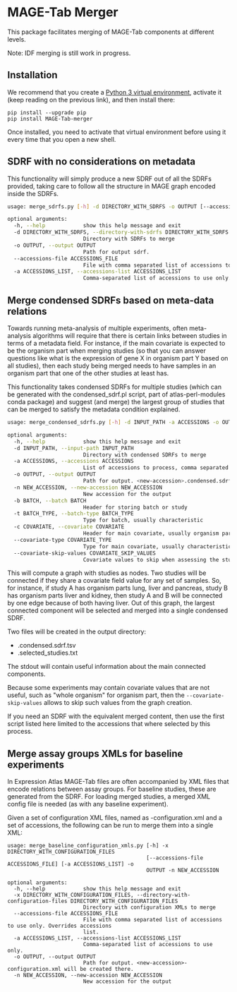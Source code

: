 # MAGE-Tab Merger

This package facilitates merging of MAGE-Tab components at different levels.

Note: IDF merging is still work in progress.

## Installation

We recommend that you create a [Python 3 virtual environment](https://docs.python.org/3/library/venv.html#creating-virtual-environments),
activate it (keep reading on the previous link), and then install there:

```
pip install --upgrade pip
pip install MAGE-Tab-merger
```

Once installed, you need to activate that virtual environment before using it every time that you open a new shell.

## SDRF with no considerations on metadata

This functionality will simply produce a new SDRF out of all the SDRFs provided, taking care to follow all the structure
in MAGE graph encoded inside the SDRFs.

```bash
usage: merge_sdrfs.py [-h] -d DIRECTORY_WITH_SDRFS -o OUTPUT [--accessions-file ACCESSIONS_FILE] [-a ACCESSIONS_LIST]

optional arguments:
  -h, --help            show this help message and exit
  -d DIRECTORY_WITH_SDRFS, --directory-with-sdrfs DIRECTORY_WITH_SDRFS
                        Directory with SDRFs to merge
  -o OUTPUT, --output OUTPUT
                        Path for output sdrf.
  --accessions-file ACCESSIONS_FILE
                        File with comma separated list of accessions to use only. Overrides accessions list.
  -a ACCESSIONS_LIST, --accessions-list ACCESSIONS_LIST
                        Comma-separated list of accessions to use only.
```

## Merge condensed SDRFs based on meta-data relations

Towards running meta-analysis of multiple experiments, often meta-analysis algorithms will require
that there is certain links between studies in terms of a metadata field. For instance, if the main
covariate is expected to be the organism part when merging studies (so that you can answer questions like
what is the expression of gene X in organism part Y based on all studies), then each study being merged
needs to have samples in an organism part that one of the other studies at least has.

This functionality takes condensed SDRFs for multiple studies (which can be generated with the condensed_sdrf.pl script, part of
atlas-perl-modules conda package) and suggest (and merge) the largest group of studies that can be merged to satisfy
the metadata condition explained.

```bash
usage: merge_condensed_sdrfs.py [-h] -d INPUT_PATH -a ACCESSIONS -o OUTPUT -n NEW_ACCESSION [-b BATCH] [-t BATCH_TYPE] [-c COVARIATE] [--covariate-type COVARIATE_TYPE] [--covariate-skip-values COVARIATE_SKIP_VALUES]

optional arguments:
  -h, --help            show this help message and exit
  -d INPUT_PATH, --input-path INPUT_PATH
                        Directory with condensed SDRFs to merge
  -a ACCESSIONS, --accessions ACCESSIONS
                        List of accessions to process, comma separated
  -o OUTPUT, --output OUTPUT
                        Path for output. <new-accession>.condensed.sdrf.tsv and <new-accession>.selected_studies.txt will be created there.
  -n NEW_ACCESSION, --new-accession NEW_ACCESSION
                        New accession for the output
  -b BATCH, --batch BATCH
                        Header for storing batch or study
  -t BATCH_TYPE, --batch-type BATCH_TYPE
                        Type for batch, usually characteristic
  -c COVARIATE, --covariate COVARIATE
                        Header for main covariate, usually organism part
  --covariate-type COVARIATE_TYPE
                        Type for main covariate, usually characteristic
  --covariate-skip-values COVARIATE_SKIP_VALUES
                        Covariate values to skip when assessing the studies connectivity; a commma separated list of values
```

This will compute a graph with studies as nodes. Two studies will be connected if they share a covariate field value for any set of samples.
So, for instance, if study A has organism parts lung, liver and pancreas, study B has organism parts liver and kidney,
then study A and B will be connected by one edge because of both having liver. Out of this graph,
the largest connected component will be selected and merged into a single condensed SDRF.

Two files will be created in the output directory:

- <new-accession>.condensed.sdrf.tsv
- <new-accession>.selected_studies.txt

The stdout will contain useful information about the main connected components.

Because some experiments may contain covariate values that are not useful, such as "whole organism" for organism part,
then the `--covariate-skip-values` allows to skip such values from the graph creation.

If you need an SDRF with the equivalent merged content, then use the first script listed here limited to the accessions
that where selected by this process.

## Merge assay groups XMLs for baseline experiments

In Expression Atlas MAGE-Tab files are often accompanied by XML files that encode
relations between assay groups. For baseline studies, these are generated from the SDRF. For loading merged studies,
a merged XML config file is needed (as with any baseline experiment).

Given a set of configuration XML files, named as <ACCESSION>-configuration.xml and a set of accessions,
the following can be run to merge them into a single XML:

```
usage: merge_baseline_configuration_xmls.py [-h] -x DIRECTORY_WITH_CONFIGURATION_FILES
                                            [--accessions-file ACCESSIONS_FILE] [-a ACCESSIONS_LIST] -o
                                            OUTPUT -n NEW_ACCESSION

optional arguments:
  -h, --help            show this help message and exit
  -x DIRECTORY_WITH_CONFIGURATION_FILES, --directory-with-configuration-files DIRECTORY_WITH_CONFIGURATION_FILES
                        Directory with configuration XMLs to merge
  --accessions-file ACCESSIONS_FILE
                        File with comma separated list of accessions to use only. Overrides accessions
                        list.
  -a ACCESSIONS_LIST, --accessions-list ACCESSIONS_LIST
                        Comma-separated list of accessions to use only.
  -o OUTPUT, --output OUTPUT
                        Path for output. <new-accession>-configuration.xml will be created there.
  -n NEW_ACCESSION, --new-accession NEW_ACCESSION
                        New accession for the output
```


